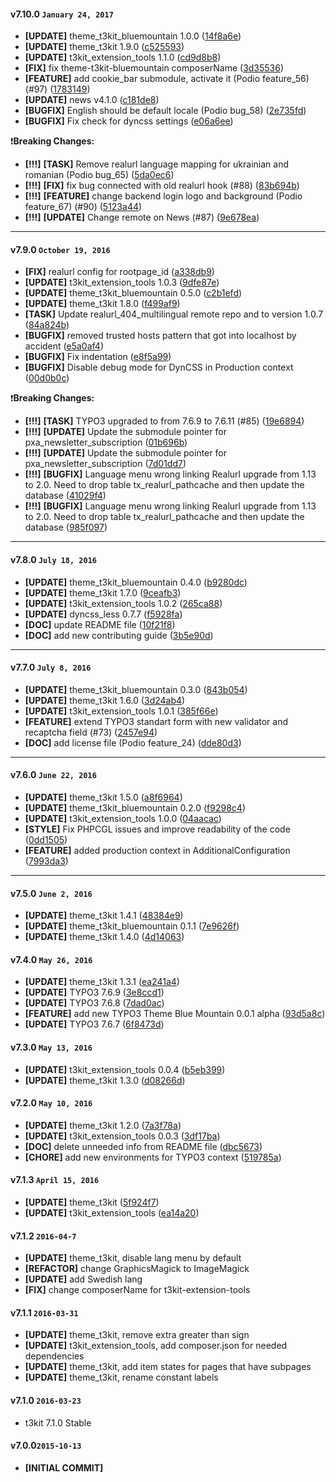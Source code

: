 
#### v7.10.0 `January 24, 2017`
- **[UPDATE]** theme_t3kit_bluemountain 1.0.0 ([14f8a6e](https://github.com/t3kit/t3kit/commit/14f8a6e))
- **[UPDATE]** theme_t3kit 1.9.0 ([c525593](https://github.com/t3kit/t3kit/commit/c525593))
- **[UPDATE]** t3kit_extension_tools 1.1.0 ([cd9d8b8](https://github.com/t3kit/t3kit/commit/cd9d8b8))
- **[FIX]** fix theme-t3kit-bluemountain composerName ([3d35536](https://github.com/t3kit/t3kit/commit/3d35536))
- **[FEATURE]** add cookie_bar submodule, activate it (Podio feature_56) (#97) ([1783149](https://github.com/t3kit/t3kit/commit/1783149))
- **[UPDATE]** news v4.1.0 ([c181de8](https://github.com/t3kit/t3kit/commit/c181de8))
- **[BUGFIX]** English should be default locale (Podio bug_58) ([2e735fd](https://github.com/t3kit/t3kit/commit/2e735fd))
- **[BUGFIX]** Fix check for dyncss settings ([e06a6ee](https://github.com/t3kit/t3kit/commit/e06a6ee))

:heavy_exclamation_mark:**Breaking Changes:**
- **[!!!]** **[TASK]** Remove realurl language mapping for ukrainian and romanian  (Podio bug_65) ([5da0ec6](https://github.com/t3kit/t3kit/commit/5da0ec6))
- **[!!!]** **[FIX]** fix bug connected with old realurl hook (#88) ([83b694b](https://github.com/t3kit/t3kit/commit/83b694b))
- **[!!!]** **[FEATURE]** change backend login logo and background (Podio feature_67) (#90) ([5123a44](https://github.com/t3kit/t3kit/commit/5123a44))
- **[!!!]** **[UPDATE]** Change remote on News (#87) ([9e678ea](https://github.com/t3kit/t3kit/commit/9e678ea))

***

#### v7.9.0 `October 19, 2016`
- **[FIX]** realurl config for rootpage_id ([a338db9](https://github.com/t3kit/t3kit/commit/a338db9))
- **[UPDATE]** t3kit_extension_tools 1.0.3 ([9dfe87e](https://github.com/t3kit/t3kit/commit/9dfe87e))
- **[UPDATE]** theme_t3kit_bluemountain 0.5.0 ([c2b1efd](https://github.com/t3kit/t3kit/commit/c2b1efd))
- **[UPDATE]** theme_t3kit 1.8.0 ([f499af9](https://github.com/t3kit/t3kit/commit/f499af9))
- **[TASK]** Update realurl_404_multilingual remote repo and to version 1.0.7 ([84a824b](https://github.com/t3kit/t3kit/commit/84a824b))
- **[BUGFIX]** removed trusted hosts pattern that got into localhost by accident ([e5a0af4](https://github.com/t3kit/t3kit/commit/e5a0af4))
- **[BUGFIX]** Fix indentation ([e8f5a99](https://github.com/t3kit/t3kit/commit/e8f5a99))
- **[BUGFIX]** Disable debug mode for DynCSS in Production context ([00d0b0c](https://github.com/t3kit/t3kit/commit/00d0b0c))

:heavy_exclamation_mark:**Breaking Changes:**
- **[!!!]** **[TASK]** TYPO3 upgraded to from 7.6.9 to 7.6.11 (#85) ([19e6894](https://github.com/t3kit/t3kit/commit/19e6894))
- **[!!!]** **[UPDATE]** Update the submodule pointer for pxa_newsletter_subscription ([01b696b](https://github.com/t3kit/t3kit/commit/01b696b))
- **[!!!]** **[UPDATE]** Update the submodule pointer for pxa_newsletter_subscription ([7d01dd7](https://github.com/t3kit/t3kit/commit/7d01dd7))
- **[!!!]** **[BUGFIX]** Language menu wrong linking Realurl upgrade from 1.13 to 2.0. Need to drop table tx_realurl_pathcache and then update the database ([41029f4](https://github.com/t3kit/t3kit/commit/41029f4))
- **[!!!]** **[BUGFIX]** Language menu wrong linking Realurl upgrade from 1.13 to 2.0. Need to drop table tx_realurl_pathcache and then update the database ([985f097](https://github.com/t3kit/t3kit/commit/985f097))

***

#### v7.8.0 `July 18, 2016`
- **[UPDATE]** theme_t3kit_bluemountain 0.4.0 ([b9280dc](https://github.com/t3kit/t3kit/commit/b9280dc))
- **[UPDATE]** theme_t3kit 1.7.0 ([9ceafb3](https://github.com/t3kit/t3kit/commit/9ceafb3))
- **[UPDATE]** t3kit_extension_tools 1.0.2 ([265ca88](https://github.com/t3kit/t3kit/commit/265ca88))
- **[UPDATE]** dyncss_less 0.7.7 ([f5928fa](https://github.com/t3kit/t3kit/commit/f5928fa))
- **[DOC]** update README file ([10f21f8](https://github.com/t3kit/t3kit/commit/10f21f8))
- **[DOC]** add new contributing guide ([3b5e90d](https://github.com/t3kit/t3kit/commit/3b5e90d))

***

#### v7.7.0 `July 8, 2016`
- **[UPDATE]** theme_t3kit_bluemountain 0.3.0 ([843b054](https://github.com/t3kit/t3kit/commit/843b054))
- **[UPDATE]** theme_t3kit 1.6.0 ([3d24ab4](https://github.com/t3kit/t3kit/commit/3d24ab4))
- **[UPDATE]** t3kit_extension_tools 1.0.1 ([385f66e](https://github.com/t3kit/t3kit/commit/385f66e))
- **[FEATURE]** extend TYPO3 standart form with new validator and recaptcha field (#73) ([2457e94](https://github.com/t3kit/t3kit/commit/2457e94))
- **[DOC]** add license file (Podio feature_24) ([dde80d3](https://github.com/t3kit/t3kit/commit/dde80d3))

***

#### v7.6.0 `June 22, 2016`
- **[UPDATE]** theme_t3kit 1.5.0 ([a8f6964](https://github.com/t3kit/t3kit/commit/a8f6964))
- **[UPDATE]** theme_t3kit_bluemountain 0.2.0 ([f9298c4](https://github.com/t3kit/t3kit/commit/f9298c4))
- **[UPDATE]** t3kit_extension_tools 1.0.0 ([04aacac](https://github.com/t3kit/t3kit/commit/04aacac))
- **[STYLE]** Fix PHPCGL issues and improve readability of the code ([0dd1505](https://github.com/t3kit/t3kit/commit/0dd1505))
- **[FEATURE]** added production context in AdditionalConfiguration ([7993da3](https://github.com/t3kit/t3kit/commit/7993da3))

***
#### v7.5.0 `June 2, 2016`
- **[UPDATE]** theme_t3kit 1.4.1 ([48384e9](https://github.com/t3kit/t3kit/commit/48384e9))
- **[UPDATE]** theme_t3kit_bluemountain 0.1.1 ([7e9626f](https://github.com/t3kit/t3kit/commit/7e9626f))
- **[UPDATE]** theme_t3kit 1.4.0 ([4d14063](https://github.com/t3kit/t3kit/commit/4d14063))

#### v7.4.0 `May 26, 2016`
- **[UPDATE]** theme_t3kit 1.3.1 ([ea241a4](https://github.com/t3kit/t3kit/commit/ea241a4))
- **[UPDATE]** TYPO3 7.6.9 ([3e8ccd1](https://github.com/t3kit/t3kit/commit/3e8ccd1))
- **[UPDATE]** TYPO3 7.6.8 ([7dad0ac](https://github.com/t3kit/t3kit/commit/7dad0ac))
- **[FEATURE]** add new TYPO3 Theme Blue Mountain 0.0.1 alpha ([93d5a8c](https://github.com/t3kit/t3kit/commit/93d5a8c))
- **[UPDATE]** TYPO3 7.6.7 ([6f8473d](https://github.com/t3kit/t3kit/commit/6f8473d))

#### v7.3.0 `May 13, 2016`
- **[UPDATE]** t3kit_extension_tools 0.0.4 ([b5eb399](https://github.com/t3kit/t3kit/commit/b5eb399))
- **[UPDATE]** theme_t3kit 1.3.0 ([d08266d](https://github.com/t3kit/t3kit/commit/d08266d))

#### v7.2.0 `May 10, 2016`
- **[UPDATE]** theme_t3kit 1.2.0 ([7a3f78a](https://github.com/t3kit/t3kit/commit/7a3f78a))
- **[UPDATE]** t3kit_extension_tools 0.0.3 ([3df17ba](https://github.com/t3kit/t3kit/commit/3df17ba))
- **[DOC]** delete unneeded info from README file ([dbc5673](https://github.com/t3kit/t3kit/commit/dbc5673))
- **[CHORE]** add new environments for TYPO3 context ([519785a](https://github.com/t3kit/t3kit/commit/519785a))

#### v7.1.3 `April 15, 2016`
- **[UPDATE]** theme_t3kit ([5f924f7](https://github.com/t3kit/t3kit/commit/5f924f7))
- **[UPDATE]** t3kit_extension_tools ([ea14a20](https://github.com/t3kit/t3kit/commit/ea14a20))

#### v7.1.2 `2016-04-7`
- **[UPDATE]** theme_t3kit, disable lang menu by default
- **[REFACTOR]** change GraphicsMagick to ImageMagick
- **[UPDATE]** add Swedish lang
- **[FIX]** change composerName for t3kit-extension-tools

#### v7.1.1 `2016-03-31`
- **[UPDATE]** theme_t3kit, remove extra greater than sign
- **[UPDATE]** t3kit_extension_tools, add composer.json for needed dependencies
- **[UPDATE]** theme_t3kit, add item states for pages that have subpages
- **[UPDATE]** theme_t3kit, rename constant labels

#### v7.1.0 `2016-03-23`
- t3kit 7.1.0 Stable

#### v7.0.0`2015-10-13`
- **[INITIAL COMMIT]**
